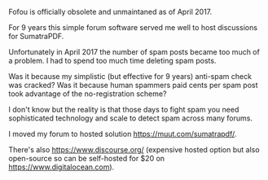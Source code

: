 Fofou is officially obsolete and unmaintaned as of April 2017.

For 9 years this simple forum software served me well to host discussions for SumatraPDF.

Unfortunately in April 2017 the number of spam posts became too much of a problem. I had to spend too much time deleting spam posts.

Was it because my simplistic (but effective for 9 years) anti-spam check was cracked? Was it because human spammers paid cents per spam post took advantage of the no-registration scheme?

I don't know but the reality is that those days to fight spam you need sophisticated technology and scale to detect spam across many forums.

I moved my forum to hosted solution https://muut.com/sumatrapdf/.

There's also https://www.discourse.org/ (expensive hosted option but also open-source so can be self-hosted for $20 on https://www.digitalocean.com).

